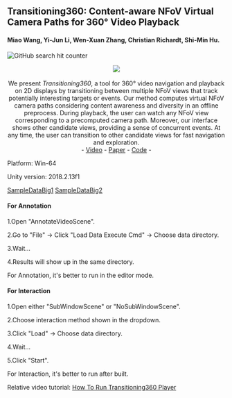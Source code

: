 ## Transitioning360: Content-aware NFoV Virtual Camera Paths for 360° Video Playback


#### Miao Wang, Yi-Jun Li, Wen-Xuan Zhang, Christian Richardt, Shi-Min Hu.

![GitHub search hit counter](https://img.shields.io/github/search/yaoling1997/Transitioning360/goto)

<p align="center"> 
<img src="https://github.com/yaoling1997/Transitioning360/blob/master/doc/media/3InterestingMen666.gif?raw=true">
<br>
<br>
We present <i>Transitioning360</i>, a tool for 360° video navigation and playback on 2D displays by transitioning between multiple NFoV views that track potentially interesting targets or events. Our method computes virtual NFoV camera paths considering content awareness and diversity in an offline preprocess. During playback, the user can watch any NFoV view corresponding to a precomputed camera path. Moreover, our interface shows other candidate views, providing a sense of concurrent events. At any time, the user can transition to other candidate views for fast navigation and exploration.
<br>
- <a href="https://vimeo.com/456945096">Video</a> - <a href="https://core.ac.uk/download/pdf/334410113.pdf">Paper</a> - <a href="https://github.com/yaoling1997/Transitioning360/tree/master/Unity">Code</a> - </p>

Platform: Win-64

Unity version: 2018.2.13f1

[SampleDataBig1](https://drive.google.com/file/d/1C1Pg7E5dxb4ovEUSEkK77iFr8SOQnIV8/view?usp=sharing)
[SampleDataBig2](https://drive.google.com/file/d/1CiL822AM4T6XkW3NTqh4bFP1xz4uXGNz/view?usp=sharing)

#### For Annotation

1.Open "AnnotateVideoScene".

2.Go to "File" -> Click "Load Data Execute Cmd" -> Choose data directory.

3.Wait...

4.Results will show up in the same directory. 

For Annotation, it's better to run in the editor mode.

#### For Interaction

1.Open either "SubWindowScene" or "NoSubWindowScene".

2.Choose interaction method shown in the dropdown.

3.Click "Load" -> Choose data directory.

4.Wait...

5.Click "Start".

For Interaction, it's better to run after built.

Relative video tutorial:
[How To Run Transitioning360 Player](https://www.youtube.com/watch?v=CfEacIJVZIw)

